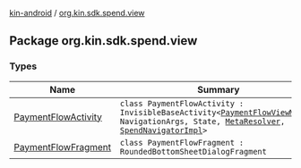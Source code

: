 [kin-android](../index.md) / [org.kin.sdk.spend.view](./index.md)

## Package org.kin.sdk.spend.view

### Types

| Name | Summary |
|---|---|
| [PaymentFlowActivity](-payment-flow-activity/index.md) | `class PaymentFlowActivity : InvisibleBaseActivity<`[`PaymentFlowViewModel`](../org.kin.base.viewmodel/-payment-flow-view-model/index.md)`, NavigationArgs, State, `[`MetaResolver`](../org.kin.sdk.base.viewmodel.di/-meta-resolver/index.md)`, `[`SpendNavigatorImpl`](../org.kin.sdk.spend.navigation/-spend-navigator-impl/index.md)`>` |
| [PaymentFlowFragment](-payment-flow-fragment/index.md) | `class PaymentFlowFragment : RoundedBottomSheetDialogFragment` |

